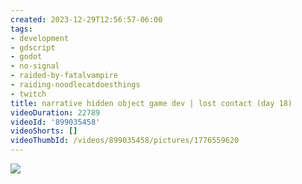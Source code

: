 ```yaml
---
created: 2023-12-29T12:56:57-06:00
tags:
- development
- gdscript
- godot
- no-signal
- raided-by-fatalvampire
- raiding-noodlecatdoesthings
- twitch
title: narrative hidden object game dev | lost contact (day 18)
videoDuration: 22789
videoId: '899035458'
videoShorts: []
videoThumbId: /videos/899035458/pictures/1776559620
---
```


![](20231229185657.jpg)
